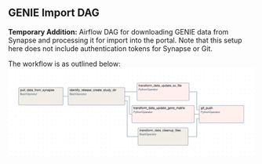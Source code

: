 ## GENIE Import DAG

**Temporary Addition:** Airflow DAG for downloading GENIE data from Synapse and processing it for import into the portal. Note that this setup here does not include authentication tokens for Synapse or Git.

The workflow is as outlined below:
![Diagram](image.png)
